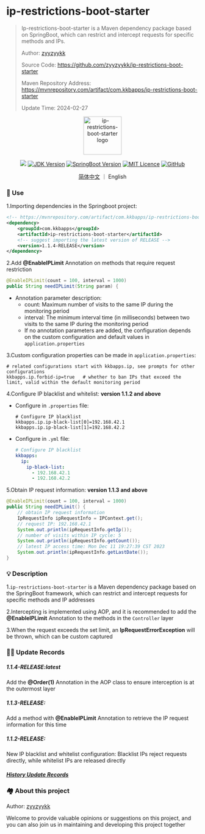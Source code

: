 # ip-restrictions-boot-starter
> Ip-restrictions-boot-starter is a Maven dependency package based on SpringBoot, which can restrict  and intercept requests for specific methods and IPs.
>
> Author: [zyyzyykk](https://github.com/zyyzyykk)
>
> Source Code: https://github.com/zyyzyykk/ip-restrictions-boot-starter
>
> Maven Repository Address: https://mvnrepository.com/artifact/com.kkbapps/ip-restrictions-boot-starter
>
> Update Time: 2024-02-27

<p align="center"><a href="https://mvnrepository.com/artifact/com.kkbapps/ip-restrictions-boot-starter" target="_blank" rel="noopener noreferrer"><img width="100" src="https://img.kkbapps.com/logo/ip-restrictions-boot-starter.png" alt="ip-restrictions-boot-starter logo"></a></p>

<p align="center">
  <a href="https://mvnrepository.com/artifact/com.kkbapps/ip-restrictions-boot-starter"><img src="https://img.shields.io/maven-central/v/com.kkbapps/ip-restrictions-boot-starter"></a>
  <a href="https://www.oracle.com/cn/java/technologies/downloads/#java8-windows"><img src="https://img.shields.io/badge/jdk-1.8-orange" alt="JDK Version"></a>
  <a href="https://spring.io/projects/spring-boot"><img src="https://img.shields.io/badge/springboot-2.7.16-green?color=6db33f" alt="SpringBoot Version"></a>
  <a href="https://opensource.org/license/MIT"><img src="https://img.shields.io/badge/licence-MIT-red" alt="MIT Licence"></a>
  <a href="https://github.com/zyyzyykk/ip-restrictions-boot-starter"><img src="https://img.shields.io/github/stars/zyyzyykk/ip-restrictions-boot-starter" alt="GitHub"></a>
</p>
<p align="center"><a href="../README.md" >简体中文</a> ｜ English</p>


### 💪 Use

1.Importing dependencies in the Springboot project:

```xml
<!-- https://mvnrepository.com/artifact/com.kkbapps/ip-restrictions-boot-starter -->
<dependency>
    <groupId>com.kkbapps</groupId>
    <artifactId>ip-restrictions-boot-starter</artifactId>
    <!-- suggest importing the latest version of RELEASE -->
    <version>1.1.4-RELEASE</version>
</dependency>
```

2.Add  **@EnableIPLimit** Annotation on methods that require request restriction

```java
@EnableIPLimit(count = 100, interval = 1000)
public String needIPLimit(String param) {
```

- Annotation parameter description:
  - count: Maximum number of visits to the same IP during the monitoring period
  - interval: The minimum interval time (in milliseconds) between two visits to the same IP during the monitoring period
  - If no annotation parameters are added, the configuration depends on the custom configuration and default values in `application.properties`

3.Custom configuration properties can be made in `application.properties`:

```properties
# related configurations start with kkbapps.ip, see prompts for other configurations
kkbapps.ip.forbid-ip=true	# whether to ban IPs that exceed the limit, valid within the default monitoring period
```

4.Configure IP blacklist and whitelist: **version 1.1.2 and above**

- Configure in `.properties` file:

  ```properties
  # Configure IP blacklist
  kkbapps.ip.ip-black-list[0]=192.168.42.1
  kkbapps.ip.ip-black-list[1]=192.168.42.2
  ```

- Configure in `.yml` file:

  ```yml
  # Configure IP blacklist
  kkbapps:
    ip:
      ip-black-list:
        - 192.168.42.1
        - 192.168.42.2
  ```

5.Obtain IP request information: **version 1.1.3 and above**

```java
@EnableIPLimit(count = 100, interval = 1000)
public String needIPLimit() {
    // obtain IP request information
    IpRequestInfo ipRequestInfo = IPContext.get();
    // request IP: 192.168.42.1
    System.out.println(ipRequestInfo.getIp());
    // number of visits within IP cycle: 5
    System.out.println(ipRequestInfo.getCount());
    // latest IP access time: Mon Dec 11 19:27:39 CST 2023
    System.out.println(ipRequestInfo.getLastDate());
}
```

### 💡 Description

1.`ip-restrictions-boot-starter` is a Maven dependency package based on the SpringBoot framework, which can restrict and intercept requests for specific methods and IP addresses

2.Intercepting is implemented using AOP, and it is recommended to add the **@EnableIPLimit** Annotation to the methods in the `Controller` layer

3.When the request exceeds the set limit, an **IpRequestErrorException** will be thrown, which can be custom captured

### 👨‍💻 Update Records

##### 1.1.4-RELEASE:latest

Add the **@Order(1)** Annotation in the AOP class to ensure interception is at the outermost layer

##### 1.1.3-RELEASE:

Add a method with **@EnableIPLimit** Annotation to retrieve the IP request information for this time

##### 1.1.2-RELEASE:

New IP blacklist and whitelist configuration: Blacklist IPs reject requests directly, while whitelist IPs are released directly

##### [History Update Records](./UPDATE.md)

### 🏘️ About this project

Author: [zyyzyykk](https://github.com/zyyzyykk/)

Welcome to provide valuable opinions or suggestions on this project, and you can also join us in maintaining and developing this project together
